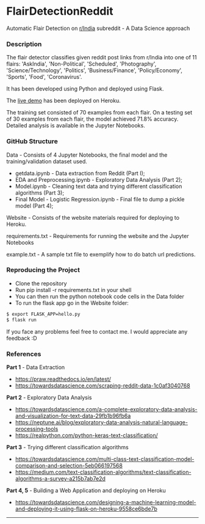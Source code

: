 # FlairDetectionReddit
Automatic Flair Detection on [r/India](https://www.reddit.com/r/india "r/India") subreddit - A Data Science approach

### Description
The flair detector classifies given reddit post links from r/India into one of 11 flairs: 'AskIndia', 'Non-Political', 'Scheduled', 'Photography', 'Science/Technology', 'Politics', 'Business/Finance', 'Policy/Economy', 'Sports', 'Food', 'Coronavirus'.

It has been developed using Python and deployed using Flask.

The [live demo](https://reddit-flair-detector-shash.herokuapp.com/ "live demo") has been deployed on Heroku.

The training set consisted of 70 examples from each flair. On a testing set of 30 examples from each flair, the model achieved 71.8% accuracy. Detailed analysis is available in the Jupyter Notebooks.

### GitHub Structure
Data - Consists of 4 Jupyter Notebooks, the final model and the training/validation dataset used.
- getdata.ipynb - Data extraction from Reddit (Part I);
- EDA and Preprocessing.ipynb - Exploratory Data Analysis (Part 2);
- Model.ipynb - Cleaning text data and trying different classification algorithms (Part 3);
- Final Model - Logistic Regression.ipynb - Final file to dump a pickle model (Part 4);

Website - Consists of the website materials required for deploying to Heroku.

requirements.txt - Requirements for running the website and the Jupyter Notebooks

example.txt - A sample txt file to exemplify how to do batch url predictions.

### Reproducing the Project

- Clone the repository
- Run pip install -r requirements.txt in your shell
- You can then run the python notebook code cells in the Data folder
- To run the flask app go in the Website folder:
```bash
$ export FLASK_APP=hello.py
$ flask run
```

If you face any problems feel free to contact me. I would appreciate any feedback :D

### References
**Part 1** - Data Extraction
- https://praw.readthedocs.io/en/latest/
- https://towardsdatascience.com/scraping-reddit-data-1c0af3040768

**Part 2** - Exploratory Data Analysis
- https://towardsdatascience.com/a-complete-exploratory-data-analysis-and-visualization-for-text-data-29fb1b96fb6a
- https://neptune.ai/blog/exploratory-data-analysis-natural-language-processing-tools
- https://realpython.com/python-keras-text-classification/

**Part 3** - Trying different classification algorithms
- https://towardsdatascience.com/multi-class-text-classification-model-comparison-and-selection-5eb066197568
- https://medium.com/text-classification-algorithms/text-classification-algorithms-a-survey-a215b7ab7e2d

**Part 4, 5** - Building a Web Application and deploying on Heroku
- https://towardsdatascience.com/designing-a-machine-learning-model-and-deploying-it-using-flask-on-heroku-9558ce6bde7b


------------

